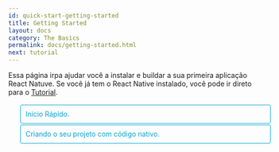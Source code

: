 ```yaml
---
id: quick-start-getting-started
title: Getting Started
layout: docs
category: The Basics
permalink: docs/getting-started.html
next: tutorial
---
```


<style>
  .toggler li {
    display: inline-block;
    position: relative;
    top: 1px;
    padding: 10px;
    margin: 0px 2px 0px 2px;
    border: 1px solid #05A5D1;
    border-bottom-color: transparent;
    border-radius: 3px 3px 0px 0px;
    color: #05A5D1;
    background-color: transparent;
    font-size: 0.99em;
    cursor: pointer;
  }
  .toggler li:first-child {
    margin-left: 0;
  }
  .toggler li:last-child {
    margin-right: 0;
  }
  .toggler ul {
    width: 100%;
    display: inline-block;
    list-style-type: none;
    margin: 0;
    border-bottom: 1px solid #05A5D1;
    cursor: default;
  }
  @media screen and (max-width: 960px) {
    .toggler li,
    .toggler li:first-child,
    .toggler li:last-child {
      display: block;
      border-bottom-color: #05A5D1;
      border-radius: 3px;
      margin: 2px 0px 2px 0px;
    }
    .toggler ul {
      border-bottom: 0;
    }
  }
  .toggler a {
    display: inline-block;
    padding: 10px 5px;
    margin: 2px;
    border: 1px solid #05A5D1;
    border-radius: 3px;
    text-decoration: none !important;
  }
  .display-guide-quickstart .toggler .button-quickstart,
  .display-guide-native .toggler .button-native,
  .display-os-mac .toggler .button-mac,
  .display-os-linux .toggler .button-linux,
  .display-os-windows .toggler .button-windows,
  .display-platform-ios .toggler .button-ios,
  .display-platform-android .toggler .button-android {
    background-color: #05A5D1;
    color: white;
  }
  block { display: none; }
  .display-guide-quickstart.display-platform-ios.display-os-mac .quickstart.ios.mac,
  .display-guide-quickstart.display-platform-ios.display-os-linux .quickstart.ios.linux,
  .display-guide-quickstart.display-platform-ios.display-os-windows .quickstart.ios.windows,
  .display-guide-quickstart.display-platform-android.display-os-mac .quickstart.android.mac,
  .display-guide-quickstart.display-platform-android.display-os-linux .quickstart.android.linux,
  .display-guide-quickstart.display-platform-android.display-os-windows .quickstart.android.windows,    .display-guide-native.display-platform-ios.display-os-mac .native.ios.mac,
  .display-guide-native.display-platform-ios.display-os-linux .native.ios.linux,
  .display-guide-native.display-platform-ios.display-os-windows .native.ios.windows,
  .display-guide-native.display-platform-android.display-os-mac .native.android.mac,
  .display-guide-native.display-platform-android.display-os-linux .native.android.linux,
  .display-guide-native.display-platform-android.display-os-windows .native.android.windows {
    display: block;
  }
</style>

Essa página irpa ajudar você a instalar e buildar a sua primeira aplicação React Natuve. Se você já tem o React Native instalado, você pode ir direto para o [Tutorial](docs/tutorial.html).


<div class="toggler">
  <ul role="tablist" >
    <li id="quickstart" class="button-quickstart" aria-selected="false" role="tab" tabindex="0" aria-controls="quickstarttab" onclick="displayTab('guide', 'quickstart')">
      Inicio Rápido.
    </li>
    <li id="native" class="button-native" aria-selected="false" role="tab" tabindex="-1" aria-controls="nativetab" onclick="displayTab('guide', 'native')">
      Criando o seu projeto com código nativo.
    </li>
  </ul>
</div>

<block class="quickstart mac windows linux ios android" />

[Criando o aplicativo Reactive Native](https://github.com/react-community/create-react-native-app) é a maneira mais fácil de iniciar a criar uma nova aplicação React Native. Isso permite você iniciar um projeto sem instalar ou configurar qualquer ferramenta para buildar código nativo - sem Xcode ou instalação necessária de Android Studio (veja[Caveats](docs/getting-started.html#caveats))

Assumindo que você já tenha o [Node](https://nodejs.org/en/download/) instalado, você pode usar o NPM para instalar o `create-react-native-app` usando a linha de comando: 


```
npm install -g create-react-native-app
```

Então rode o seguinte comando para criar um novo projeto React Native chamado "AwesomeProject":


```
create-react-native-app AwesomeProject

cd AwesomeProject
npm start
```
Isso irá iniciar um servidor de desenvolvimento para você, e printar um QR code no seu terminal.

## Rodando sua aplicação React Native

Instale o aplicativo [Expo](https://expo.io) no seu iOS ou Android e conecte a mesma rede sem fio do seu computador. Usando o aplicativo do Expo, escaneie o QR code do seu terminal e abra o seu projeto. 

### Modificando o seu aplicativo

Agora que você já teve sucesso em rodar o seu aplicativo, vamos modifica-lo. Abra o `App.js` no seu editor de texto preferido e edite algumas linhas. A aplicação ira reiniciar automáticamente assim que você salvar as suas mudanças.


### É isso!

Parabéns! Você rodou e modificou com sucesso o seu primeiro app em React Native.

<center><img src="img/react-native-congratulations.png" width="150"></img></center>

## E agora?

- Criando a aplicação em React Native também tem o [guia do usuário](https://github.com/react-community/create-react-native-app/blob/master/react-native-scripts/template/README.md) você pode referencia-lo caso tenha alguma pergunta especifica sobre a ferramenta.

- Se você não conseguir, veja a sessão [Problemas](https://github.com/react-community/create-react-native-app/blob/master/react-native-scripts/template/README.md#troubleshooting) no Readme para a criação de uma aplicação React Native.

Se você está curioso em aprender mais sobre o React Native continue no [Tutorial](docs/tutorial.html).

### Rodando seu aplicativo em um simulador virtual.

Criar a sua aplicação React Native fica mais fácil rodar o aplicativo em um dispositivo fisico sem configurar um ambiente de desenvolvimento. Se você desejar rodar o seu aplicativo em um simulador iOS ou um dispositivo virtual android, por favor vá nas instruções para buildar projetos com códigps nativos para aprender como instalar o Xcode e configurar o seu ambiente de desenvolvimento Android.

Uma vez que você tenha configurado, você pode lançar seu aplicativo em um dispositivo virtual Android rodando o comando `npm run android`, ou em um simulador iOS rodando o comando `npm run ios` (Somente no macOS).


### Ressalvas - Confirmar se está correto

Como você não constrói qualquer código nativo usando o "Creat React Native App" para criar um projeto, não é possível incluir um módulo nativo customizado além das APIs do React Native e componentes que estão disponiveis no aplicativo Expo.

Se você sabe o que será necessário incluir no seu código nativo, 'Create React Native App' ainda é um bom jeito de começar. Nesse caso você só irá precisar eventualmente "[ejetar](https://github.com/react-community/create-react-native-app/blob/master/react-native-scripts/template/README.md#ejecting-from-create-react-native-app)" para criar suas próprias builds nativas. Se você ejetar, as instruções do "Criando projeto com código nativo" serão requeridas para você continuar trabalhando no seu projeto.

Para criar uma aplicação com React Native você precisa configurar seu projeto com a mais recenter versão que é suportada pelo aplicativo Expo. O aplicativo Expo normalmente ganha suporte a uma nova versão do React Native uma semana após a release e estabilidade serem lançadas. Você pode checar [essa documentação](https://github.com/react-community/create-react-native-app/blob/master/VERSIONS.md) para encontrar quais versões são suportadas.

Se você está integrando o React Native em um projeto existente, você precisa deixar a parte "Criando seu aplicativo React Native" e ir direto para as configurações de ambiente de criação de nativos. Selecione "Criando projetos com código nativo" para instruções de configurações para buildar nativos do React Native.

<block class="native mac windows linux ios android" />

<p>Siga essas instruções se você precisa construir código nativo no seu projeto. Por exemplo, se você está integrando o React Native em uma aplicação já existente ou se você precisa "ejetar" [Criando aplicação React Native](#getting-started-portuguese) tudo que você precisa está nessa seção</p>

Essa instrução é um pouco diferente dependendo do sistema operacional que você está usando para desenvolver, e se você está inciando o desenvolvimento para Android ou iOS. Se você deseja desenvolver para ambos os sistemas, está tudo bem - você só precisa escolher um pra começar, já que as configurações são um pouco diferentes.

<div class="toggler">
  <span>Sistema operacional usado para o desenvolvimento:</span>
  <a href="javascript:void(0);" class="button-mac" onclick="displayTab('os', 'mac')">macOS</a>
  <a href="javascript:void(0);" class="button-windows" onclick="displayTab('os', 'windows')">Windows</a>
  <a href="javascript:void(0);" class="button-linux" onclick="displayTab('os', 'linux')">Linux</a>
  <span>Sistema escolhido para desenvolver:</span>
  <a href="javascript:void(0);" class="button-ios" onclick="displayTab('platform', 'ios')">iOS</a>
  <a href="javascript:void(0);" class="button-android" onclick="displayTab('platform', 'android')">Android</a>
</div>

<block class="native linux windows ios" />

## Sem suporte

<blockquote><p> Um Mac é necessário para buildar projetos em código nativo para iOS. Você pode seguir até <a href="docs/getting-started.html" onclick="displayTab('guide', 'quickstart')">Rápido Inicio</a> para aprender a criar aplicativos usando o React Native.</p></blockquote>

<block class="native mac ios" />

## Instalando dependencias.

Você irá precisar do Node, Watchman, comandos do React Native, e Xcode.

Enquanto isso você pode usar o editor de texto de sua escolha para desenvolver, você só precisa do Xcode instalado para configurações necessárias para buildar o seu aplicativo em React Native para iOS.

<block class="native mac android" />

## Instalando dependencias.

Você irá precisar do Node, Watchman, comandos do React Native, a JDK, e Android Studio.

<block class="native linux android" />

## Instalando dependencias.

Você irá precisar do Node, Watchman, comandos do React Native, a JDK, e Android Studio.

<block class="native windows android" />

## Instalando dependencias.

Você irá precisar do Node, Watchman, comandos do React Native, Python2, a JDK, e Android Studio.

<block class="native mac windows linux android" />

Enquanto isso você pode usar o editor de texto de sua escolha para desenvolver, você só precisa do Android Studio instalado para configurações necessárias para buildar o seu aplicativo em React Native para Android.

<block class="native mac ios android" />

### Node, Watchman

Nós recomendamos instalar o Node e Watchman usando o [Homebrew](http://brew.sh/). Rode os seguintes comandos no termminal após terminal a instalação do Homebrew:

```
brew install node
brew install watchman
```

Se você já tem o Node istalado no seu sistema, tenha certeza que está na versão 4 ou mais recente.

[Watchman](https://facebook.github.io/watchman) é uma ferramenta do Facebook para acompanhar mudanças em seu sistema. É altamente recomendado você instalar para ter uma melhor perfomance.

<block class="native linux android" />

### Node

Siga as [instruções de instalação para sua distribuição linux](https://nodejs.org/en/download/package-manager/) para instalar a versão 6 ou mais recente do Node.

<block class='native windows android' />

### Node, Python2, JDK

Nós recomendamos a instalação do Node e Python2 via [Chocolatey](https://chocolatey.org) um gerenciador de pacotes para Windows popular. 

React Native também requer uma versão recente do [Java SE Development Kit (JDK)](http://www.oracle.com/technetwork/java/javase/downloads/jdk8-downloads-2133151.html) assim como a do Python 2. Ambos podem ser instalados usando o Chocolatey.

Abra o Prompt de comando em modo Administrador (botão direto no Prompt de comando e selecione "Rode como Administrador"), então rode os seguintes comandos:

```powershell
choco install nodejs.install
choco install python2
choco install jdk8
```
Se você já tem o Node instalado no seu sistema, tenha certeza que está na versão 4 ou mais recente. Se você já tem o JDK em seu sistema, tenha certeza que está na versão ou mais recente.

> Você pode achar opções de instalações adicionais na [Página de Downloads do Node](https://nodejs.org/en/download/).

<block class="native mac ios android" />

### O React Native CLI

Node vem com NPM, o que deixa instalar o CLI do React Native.

Rode os seguintes comandos no seu terminal:

```
npm install -g react-native-cli
```
> Se você receber uma mensagem de erro tipo `Cannot find module 'npmlog'`, tente instalar o NPM diretamente: `curl -0 -L https://npmjs.org/install.sh | sudo sh`.

<block class="native windows linux android" />

### O React Native CLI

Node vem com NPM, o que deixa instalar o CLI do React Native.

Rode os seguintes comandos no seu Prompt de comando:

```powershell
npm install -g react-native-cli
```

> Se você receber uma mensagem de erro tipo `Cannot find module 'npmlog'`, tente instalar o NPM diretamente: `curl -0 -L https://npmjs.org/install.sh | sudo sh`.

<block class="native mac ios" />

### Xcode

A maneira mais fácil de instalar o Xcode é via [Mac App Store](https://itunes.apple.com/us/app/xcode/id497799835?mt=12). Instalando o Xcode também será instalado o simulador de iOS e todas as ferramentas necessárias para buildar o seu aplicativo em iOS.

Se você já tem o Xcode instalado no seu sistema, tenha certeza que está na versão 8 ou superior.

#### Ferrmantas de linha de comando

Você também precisa instalar as ferramentas de linha de comando do Xcode. Abra o Xcode, então no menu do Xcode vá em "Preferências...". Vá no painel de localização e instale as ferramentas, selecionando as mais recentes versões de ferramentas de linha de comando.

![Ferramenta de linha de comando Xcode](img/XcodeCommandLineTools.png)

<block class="native mac linux android" />

### Java Development Kit

React Native precisa da mais recente versão do Java SE Development Kit (JDK). Caso necessário faça [Download e instale o JDK 8 ou mais recente](http://www.oracle.com/technetwork/java/javase/downloads/jdk8-downloads-2133151.html).

<block class="native mac linux windows android" />

### Ambiente de desenvolvimento Android

Configurar o seu ambiente de desenvolvimento pode ser tedioso se você é novo no desenvolvimento Android. Se você já está familiarizado com o desenvolvimento Android então serão poucas coisas que terá que configurar. Em todo caso, por favor siga corretamente e com cuidado os próximos passos.

<block class="native mac windows linux android" />

#### 1. Instale o Android Studio

[Download e instalação do Android Studio](https://developer.android.com/studio/index.html). Escolha a opção de configuração "Custom/Customizada" quando a caixa de seleção do tipo de instalação aparecer, Tenha certeza de marcar as seguintes opções.

<block class="native mac windows android" />

- `Android SDK`
- `Android SDK Platform`
- `Performance (Intel ® HAXM)`
- `Android Virtual Device`

<block class="native linux android" />

- `Android SDK`
- `Android SDK Platform`
- `Android Virtual Device`

<block class="native mac windows linux android" />

Então clique em "Next/Próximo" para instalar todos esses componentes.

> Se as caixas de seleção (checkboxes) estiverem cinza, você terá a chance de instalar os componentes depois.

Uma vez que a configuração tenha terminado, você irá para a tela Inicial, siga o próximo passo.

#### 2. Instale o Android SDK

O Android Studio instala somente a versão mais recente do Android SDK por padrão. Para criar uma aplicação React Native com código nativo, precisará do `SDK Android 6.0 (Marshmallow)` em especifico, Androids SDKs podem ser instaladas pelo SDK Manager do Android Studio.

O SDK Manager pode ser acessado pela tela inicial do Android Studio. Clique em Configuração, então selecione "SDK Manager".

<block class="native mac android" />

![Tela Inicial Android Studio](img/AndroidStudioWelcomeMacOS.png)

<block class="native windows android" />

![Tela inicial Android Studio](img/AndroidStudioWelcomeWindows.png)

<block class="native mac windows linux android" />

> O SDK Manager também pode ser encontrado no Android Studio pelo caminho "Preferences", dentro de **Appearance & Behavior** → **System Settings** → **Android SDK**.

Selecione as "SDK Platforms" do SDK Manager, então marque o checkbox próximo ao "Show Package Details" no canto inferior direito. Olhe para a expansão e selecione o `Android 6.0 (Marshmallow)`, então tenha certeza que todos os itens foram marcados.

- `Google APIs`
- `Android SDK Platform 23`
- `Intel x86 Atom_64 System Image`
- `Google APIs Intel x86 Atom_64 System Image`

<block class="native mac android" />

![Android SDK Manager](img/AndroidSDKManagerMacOS.png)

<block class="native windows android" />

![Android SDK Manager](img/AndroidSDKManagerWindows.png)

<block class="native windows mac linux android" />

Depois selecione a aba "SDK Tools" e marque o checkbox próximo a "Show Package Details". Olhe a expansão do "Android SDK Build-Tools", então tenha certeza que a `23.0.1` está selecionada.

<block class="native mac android" />

![Android SDK Manager - 23.0.1 Build Tools](img/AndroidSDKManagerSDKToolsMacOS.png)

<block class="native windows android" />

![Android SDK Manager - 23.0.1 Build Tools](img/AndroidSDKManagerSDKToolsWindows.png)

<block class="native windows mac linux android" />

Finalmente clique em "Apply" para realizar o download e instalação da SDK do Android e suas ferramentas relacionadas.

<block class="native mac android" />

![Android SDK Manager - Installs](img/AndroidSDKManagerInstallsMacOS.png)

<block class="native windows android" />

![Android SDK Manager - Installs](img/AndroidSDKManagerInstallsWindows.png)

<block class="native mac windows linux android" />

#### 3. Configurando a váriavel de ambiente ANDROID_HOME

As ferramentas do React Native necessitam de algumas váriaveis de ambientes setadas corretamente para criar o aplicativo com código nativo.

<block class="native mac linux android" />

Adicione as seguintes linhas no seu arquivo de configuração `$HOME/.bash_profile`:

<block class="native mac android" />

```
export ANDROID_HOME=$HOME/Library/Android/sdk
export PATH=$PATH:$ANDROID_HOME/tools
export PATH=$PATH:$ANDROID_HOME/platform-tools
```

<block class="native linux android" />

```
export ANDROID_HOME=$HOME/Android/Sdk
export PATH=$PATH:$ANDROID_HOME/tools
export PATH=$PATH:$ANDROID_HOME/platform-tools
```

<block class="native mac linux android" />

>  O `.bash_profile` é especifico do `bash`. Se você usa outro shell, então você precisa editar o arquivo de configuração especifico do seu shell.

Digite `source $HOME/.bash_profile` para carregar o arquivo de configuração do seu shell atual. Verifique se a váriavel de ambiente ANDROID_HOME foi adicionada ao seu PATH rodando o comando `echo $PATH`.

> Por favor tenha certeza que está usando o Path do Android SDK correto. Você pode encontrar o caminho atual da SDK do Android Studio no menu "Preferences", depois ir em **Appearance & Behavior** → **System Settings** → **Android SDK**.

<block class="native windows android" />

Abra o painel do sistema em **System and Security** vá até o painel de controle, então clique em **Change settings...**. Abra a opção **Advanced** e clique em **Environment Variables...**. Clique em **New...** para criar uma nova váriavel `ANDROID_HOME` para o path do seu Android SDK: 

![ANDROID_HOME Environment Variable](img/AndroidEnvironmentVariableANDROID_HOME.png)

O SDK é instalado por padrão no seguinte diretório:

```powershell
c:\Users\YOUR_USERNAME\AppData\Local\Android\Sdk
```
Você pode encontrar o diretório atual do seu SDK no seu Android Studio na aba "Preferences" na opção **Appearance & Behavior** → **System Settings** → **Android SDK**.

Abra uma nova janela do prompt de comando para garantir que a nova váriavel de ambiente está carregada antes de seguir para o próximo passo.

<block class="native linux android" />

### Watchman (opcional)

Siga o [guia de instalação Watchman](https://facebook.github.io/watchman/docs/install.html#build-install) para compilar e instalar o Watchman a partir do código.

> [Watchman](https://facebook.github.io/watchman/docs/install.html) é uma ferramenta do Facebook para observar as mudanças no seu sistema de arquivo. Nós altamente recomendamos que o instale para uma melhor performance, mas você pode pular essa parte caso ache o processo tedioso.

<block class="native mac ios" />

## Criando uma nova aplicação

Use as linhas de comando do React Native para gerar um novo projeto em React Native chamado "PrimeiroProjeto"

```
react-native init PrimeiroProjeto
```

Isso não é necessário caso você esteja integrandoo o React Native em um projeto já existente, se você "ejetar" da parte "Create React Native App", ou se você está adicionando suporte ao iOS em um projeto em React Native já existente (veja [Plataforma de Código Especifico](docs/platform-specific-code.html)).

<block class="native mac windows linux android" />

## Criando uma nova aplicação

Use os comandos do React Native para gerar um novo projeto em React Native chamado "AwesomeProject":

```
react-native init AwesomeProject
```

Isso não é necessário se você estiver integrando o React Native em uma aplicação já existente, se você "ejetar" da "Criação do aplicativo em React Native",  ou se está adicionando suporte a Android em um projeto React Native existente (veja [Plataforma de Código Especifico](docs/platform-specific-code.html)).

<block class="native mac windows linux android" />

## Preparando o aparelho Android

Você irá precisar de um aparelho Android para rodar o seu aplicativo React Native para Android. Isso pode ser um dispositivo fisico Android, ou mais comumente, você pode usar um Emulador de Android da sua escolha para emular o aparelho Android no seu computador.

De todo jeito você precisa preparar o seu aparelho para rodar os aplicativos Android para desenvolvimento.

### Usando um dispositivo fisico

Se você tem um dispositivo Android, você pode usa-lo para o desenvolvimento ao invés de usar o emulador, só precisa plugar o celular no seu computador, usando o cabo USB e seguindo as instruções descritas [aqui](docs/running-on-device.html).

### Usando um dispositivo virtual - emulador

Você pode ver uma lista de "Android Virtual Devices (AVDs) - emuladores" abrindo o "AVD Manager" do seu Android Studio. Procure pelo ícone que se parece com isso: 

![Android Studio AVD Manager](img/react-native-tools-avd.png)

Se você já tem instalado somente o Android Studio, você irá precisar de [criar um novo AVD - emulador](https://developer.android.com/studio/run/managing-avds.html). Seelcione a opção "Create Virtual Device...", então escolha um aparelho da lista e clique em "Next".

<block class="native windows android" />

![Android Studio AVD Manager](img/CreateAVDWindows.png)

<block class="native mac android" />

![Android Studio AVD Manager](img/CreateAVDMacOS.png)

<block class="native mac windows linux android" />

Selecione a tela de "x86 Images", então procure por **Marshmallow** API Level 23, x86_64 ABI com o Android 6.0 (Google APIs) marcada.

<block class="native linux android" />

> Nós recomendamos configurar a [aceleração de VM](https://developer.android.com/studio/run/emulator-acceleration.html#vm-linux) no seu sistema para melhorar a performance. Uma vez que você tenha seguido essas instruções volte ao AVD Manager.

<block class="native windows android" />

![Install HAXM](img/CreateAVDx86Windows.png)

> If you don't have HAXM installed, click on "Install HAXM" or follow [these instructions](https://software.intel.com/en-us/android/articles/installation-instructions-for-intel-hardware-accelerated-execution-manager-windows) to set it up, then go back to the AVD Manager.

![AVD List](img/AVDManagerWindows.png)

<block class="native mac android" />

![Install HAXM](img/CreateAVDx86MacOS.png)

> If you don't have HAXM installed, follow [these instructions](https://software.intel.com/en-us/android/articles/installation-instructions-for-intel-hardware-accelerated-execution-manager-mac-os-x) to set it up, then go back to the AVD Manager.

![AVD List](img/AVDManagerMacOS.png)

<block class="native mac windows linux android" />

Click "Next" then "Finish" to create your AVD. At this point you should be able to click on the green triangle button next to your AVD to launch it, then proceed to the next step.

<block class="native mac ios" />

## Running your React Native application

Run `react-native run-ios` inside your React Native project folder:

```
cd AwesomeProject
react-native run-ios
```

You should see your new app running in the iOS Simulator shortly.

![AwesomeProject on iOS](img/iOSSuccess.png)

`react-native run-ios` is just one way to run your app. You can also run it directly from within Xcode or [Nuclide](https://nuclide.io/).

> If you can't get this to work, see the [Troubleshooting](docs/troubleshooting.html#content) page.

### Running on a device

The above command will automatically run your app on the iOS Simulator by default. If you want to run the app on an actual physical iOS device, please follow the instructions [here](docs/running-on-device.html).

<block class="native mac windows linux android" />

## Running your React Native application

Run `react-native run-android` inside your React Native project folder:

```
cd AwesomeProject
react-native run-android
```

If everything is set up correctly, you should see your new app running in your Android emulator shortly.

<block class="native mac android" />

![AwesomeProject on Android](img/AndroidSuccessMacOS.png)

<block class="native windows android" />

![AwesomeProject on Android](img/AndroidSuccessWindows.png)

<block class="native mac windows linux android" />

`react-native run-android` is just one way to run your app - you can also run it directly from within Android Studio or [Nuclide](https://nuclide.io/).

> If you can't get this to work, see the [Troubleshooting](docs/troubleshooting.html#content) page.

<block class="native mac ios android" />

### Modifying your app

Now that you have successfully run the app, let's modify it.

<block class="native mac ios" />

- Open `index.ios.js` in your text editor of choice and edit some lines.
- Hit `⌘R` in your iOS Simulator to reload the app and see your changes!

<block class="native mac android" />

- Open `index.android.js` in your text editor of choice and edit some lines.
- Press the `R` key twice or select `Reload` from the Developer Menu (`⌘M`) to see your changes!

<block class="native windows linux android" />

### Modifying your app

Now that you have successfully run the app, let's modify it.

- Open `index.android.js` in your text editor of choice and edit some lines.
- Press the `R` key twice or select `Reload` from the Developer Menu (`⌘M`) to see your changes!

<block class="native mac ios android" />

### That's it!

Congratulations! You've successfully run and modified your first React Native app.

<center><img src="img/react-native-congratulations.png" width="150"></img></center>

<block class="native windows linux android" />

### That's it!

Congratulations! You've successfully run and modified your first React Native app.

<center><img src="img/react-native-congratulations.png" width="150"></img></center>

<block class="native mac ios" />

## Now what?

- Turn on [Live Reload](docs/debugging.html#reloading-javascript) in the Developer Menu. Your app will now reload automatically whenever you save any changes!

- If you want to add this new React Native code to an existing application, check out the [Integration guide](docs/integration-with-existing-apps.html).

If you're curious to learn more about React Native, continue on
to the [Tutorial](docs/tutorial.html).

<block class="native windows linux mac android" />

## Now what?

- Turn on [Live Reload](docs/debugging.html#reloading-javascript) in the Developer Menu. Your app will now reload automatically whenever you save any changes!

- If you want to add this new React Native code to an existing application, check out the [Integration guide](docs/integration-with-existing-apps.html).

If you're curious to learn more about React Native, continue on
to the [Tutorial](docs/tutorial.html).


<script>
function displayTab(type, value) {
  var container = document.getElementsByTagName('block')[0].parentNode;
  container.className = 'display-' + type + '-' + value + ' ' +
    container.className.replace(RegExp('display-' + type + '-[a-z]+ ?'), '');
  event && event.preventDefault();
}
</script>
